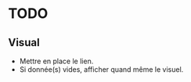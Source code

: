 TODO
=======

## Visual
- Mettre en place le lien.
- Si donnée(s) vides, afficher quand même le visuel.

